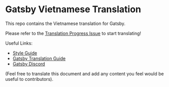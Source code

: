 
# Gatsby Vietnamese Translation

This repo contains the Vietnamese translation for Gatsby.

Please refer to the [Translation Progress Issue](https://github.com/gatsbyjs/gatsby-vi/issues/1) to start translating!

Useful Links:

* [Style Guide](/style-guide.md)
* [Gatsby Translation Guide](https://www.gatsbyjs.org/contributing/gatsby-docs-translation-guide/)
* [Gatsby Discord](https://gatsby.dev/discord)

(Feel free to translate this document and add any content you feel would be useful to contributors).
  